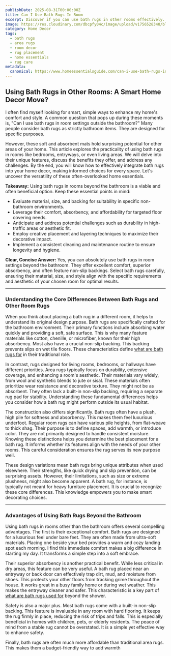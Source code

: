```yaml
---
publishDate: 2025-08-31T00:00:00Z
title: Can I Use Bath Rugs In Room
excerpt: Discover if you can use bath rugs in other rooms effectively. Explore benefits, challenges, and decorating tips for versatile home decor.
image: https://res.cloudinary.com/dbcpfy04c/image/upload/v1756528340/blog_image_1756528340_vbfygo.webp
category: Home Decor
tags:
  - bath rugs
  - area rugs
  - room decor
  - rug placement
  - home essentials
  - rug care
metadata:
  canonical: https://www.homeessentialsguide.com/can-i-use-bath-rugs-in-room
---
```


## Using Bath Rugs in Other Rooms: A Smart Home Decor Move?

I often find myself looking for smart, simple ways to enhance my home's comfort and style. A common question that pops up during these moments is, "Can I use bath rugs in room settings outside the bathroom?" Many people consider bath rugs as strictly bathroom items. They are designed for specific purposes.

However, these soft and absorbent mats hold surprising potential for other areas of your home. This article explores the practicality of using bath rugs in rooms like bedrooms, entryways, or even living areas. We will delve into their unique features, discuss the benefits they offer, and address any challenges. By the end, you will know how to effectively integrate bath rugs into your home decor, making informed choices for every space. Let's uncover the versatility of these often-overlooked home essentials.

**Takeaway:**
Using bath rugs in rooms beyond the bathroom is a viable and often beneficial option. Keep these essential points in mind:
*   Evaluate material, size, and backing for suitability in specific non-bathroom environments.
*   Leverage their comfort, absorbency, and affordability for targeted floor covering needs.
*   Anticipate and address potential challenges such as durability in high-traffic areas or aesthetic fit.
*   Employ creative placement and layering techniques to maximize their decorative impact.
*   Implement a consistent cleaning and maintenance routine to ensure longevity and hygiene.

**Clear, Concise Answer:**
Yes, you can absolutely use bath rugs in room settings beyond the bathroom. They offer excellent comfort, superior absorbency, and often feature non-slip backings. Select bath rugs carefully, ensuring their material, size, and style align with the specific requirements and aesthetic of your chosen room for optimal results.

---

### Understanding the Core Differences Between Bath Rugs and Other Room Rugs

When you think about placing a bath rug in a different room, it helps to understand its original design purpose. Bath rugs are specifically crafted for the bathroom environment. Their primary functions include absorbing water quickly and providing a soft, safe surface. This is why many feature materials like cotton, chenille, or microfiber, known for their high absorbency. Most also have a crucial non-slip backing. This backing prevents slips on wet tile floors. These characteristics define [what are bath rugs for](https://homeessentialsguide.com/what-are-bath-rugs-for) in their traditional role.

In contrast, rugs designed for living rooms, bedrooms, or hallways have different priorities. Area rugs typically focus on durability, extensive coverage, and enhancing a room's aesthetic. Their materials vary widely, from wool and synthetic blends to jute or sisal. These materials often prioritize wear resistance and decorative texture. They might not be as absorbent. They often lack a built-in non-slip backing, requiring a separate rug pad for stability. Understanding these fundamental differences helps you consider how a bath rug might perform outside its usual habitat.

The construction also differs significantly. Bath rugs often have a plush, high pile for softness and absorbency. This makes them feel luxurious underfoot. Regular room rugs can have various pile heights, from flat-weave to thick shag. Their purpose is to define spaces, add warmth, or introduce color. They are not primarily designed to handle consistent moisture. Knowing these distinctions helps you determine the best placement for a bath rug. It informs whether its features align with the needs of your other rooms. This careful consideration ensures the rug serves its new purpose well.

These design variations mean bath rugs bring unique attributes when used elsewhere. Their strengths, like quick drying and slip prevention, can be surprising assets. However, their limitations, such as size or extreme plushness, might also become apparent. A bath rug, for instance, is typically not meant for heavy furniture placement. It is crucial to recognize these core differences. This knowledge empowers you to make smart decorating choices.

---

### Advantages of Using Bath Rugs Beyond the Bathroom

Using bath rugs in rooms other than the bathroom offers several compelling advantages. The first is their exceptional comfort. Bath rugs are designed for a luxurious feel under bare feet. They are often made from ultra-soft materials. Placing one beside your bed provides a warm and cozy landing spot each morning. I find this immediate comfort makes a big difference in starting my day. It transforms a simple step into a soft embrace.

Their superior absorbency is another practical benefit. While less critical in dry areas, this feature can be very useful. A bath rug placed near an entryway or back door can effectively trap dirt, mud, and moisture from shoes. This protects your other floors from tracking grime throughout the house. It works great in a busy family home or during wet weather. This makes the entryway cleaner and safer. This characteristic is a key part of [what are bath rugs used for](https://homeessentialsguide.com/what-are-bath-rugs-used-for) beyond the shower.

Safety is also a major plus. Most bath rugs come with a built-in non-slip backing. This feature is invaluable in any room with hard flooring. It keeps the rug firmly in place, reducing the risk of trips and falls. This is especially beneficial in homes with children, pets, or elderly residents. The peace of mind from a stable rug cannot be overstated. It is a simple yet effective way to enhance safety.

Finally, bath rugs are often much more affordable than traditional area rugs. This makes them a budget-friendly way to add warmth